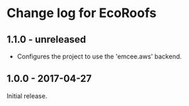 # Change log for EcoRoofs

## 1.1.0 - unreleased

- Configures the project to use the 'emcee.aws' backend.

## 1.0.0 - 2017-04-27

Initial release.
